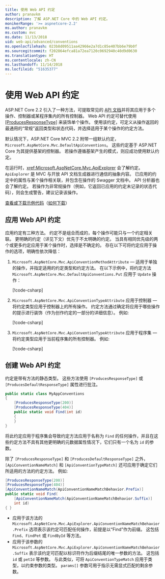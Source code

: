 ```yaml
---
title: 使用 Web API 约定
author: pranavkm
description: 了解 ASP.NET Core 中的 Web API 约定。
monikerRange: '>= aspnetcore-2.2'
ms.author: pranavkm
ms.custom: mvc
ms.date: 11/13/2018
uid: web-api/advanced/conventions
ms.openlocfilehash: 023b8d09511aa42966e2a7d1c85e407bb6e79b0f
ms.sourcegitcommit: f202864efca81a72ea7120c0692940c40d9d0630
ms.translationtype: HT
ms.contentlocale: zh-CN
ms.lasthandoff: 11/14/2018
ms.locfileid: "51635377"
---
```

# <a name="use-web-api-conventions"></a>使用 Web API 约定

ASP.NET Core 2.2 引入了一种方法，可提取常见的 [API 文档](xref:tutorials/web-api-help-pages-using-swagger)并将其应用于多个操作、控制器或某程序集内的所有控制器。 Web API 约定可替代使用 [[ProducesResponseType]](xref:Microsoft.AspNetCore.Mvc.ProducesResponseTypeAttribute) 来装饰单个操作。 使用该约定，可定义从操作返回的最通用的“常规”返回类型和状态代码，并选择适用于某个操作的约定方法。

默认情况下，ASP.NET Core MVC 2.2 附带一组默认约定，`Microsoft.AspNetCore.Mvc.DefaultApiConventions`。 这些约定基于 ASP.NET Core 为其提供基架的控制器。 若操作遵循基架产生的模式，则应成功使用默认约定。

在运行时，<xref:Microsoft.AspNetCore.Mvc.ApiExplorer> 会了解约定。 `ApiExplorer` 是 MVC 与开放 API 文档生成器进行通信的抽象内容。 已应用的约定中的属性与某个操作相关联，并包含在操作的 Swagger 文档中。 API 分析器也会了解约定。 若操作为非常规操作（例如，它返回已应用的约定未记录的状态代码），则会生成警告，建议记录该操作。

[查看或下载示例代码](https://github.com/aspnet/Docs/tree/master/aspnetcore/web-api/advanced/conventions/sample)（[如何下载](xref:index#how-to-download-a-sample)）

## <a name="apply-web-api-conventions"></a>应用 Web API 约定

应用约定有三种方法。 约定不是组合而成的，每个操作可能只与一个约定相关联。 更明确的约定（详见下文）优先于不太明确的约定。 当具有相同优先级的两个或更多约定应用于某个操作时，选择是不确定的。 存在以下可将约定应用于操作的选项，明确性依次降低：

1. `Microsoft.AspNetCore.Mvc.ApiConventionMethodAttribute` &mdash; 适用于单独的操作，并指定适用的约定类型和约定方法。 在以下示例中，将约定方法 `Microsoft.AspNetCore.Mvc.DefaultApiConventions.Put` 应用于 `Update` 操作：

    [!code-csharp[](conventions/sample/Controllers/ContactsConventionController.cs?name=apiconventionmethod&highlight=2-3)]

1. `Microsoft.AspNetCore.Mvc.ApiConventionTypeAttribute` 应用于控制器 &mdash; 将约定类型应用于控制器上的所有操作。 约定方法通过确定将应用于哪些操作的提示进行装饰（作为创作约定的一部分的详细信息）。 例如:

    [!code-csharp[](conventions/sample/Controllers/ContactsConventionController.cs?name=apiconventiontypeattribute)]

1. `Microsoft.AspNetCore.Mvc.ApiConventionTypeAttribute` 应用于程序集 &mdash; 将约定类型应用于当前程序集的所有控制器。 例如:

    [!code-csharp[](conventions/sample/Startup.cs?name=apiconventiontypeattribute)]

## <a name="create-web-api-conventions"></a>创建 Web API 约定

约定是带有方法的静态类型。 这些方法使用 `[ProducesResponseType]` 或 `[ProducesDefaultResponseType]` 属性进行批注。

```csharp
public static class MyAppConventions
{
    [ProducesResponseType(200)]
    [ProducesResponseType(404)]
    public static void Find(int id)
    {
    }
}
```

将此约定应用于程序集会导致约定方法应用于名称为 `Find` 的任何操作，并且在这些约定方法不具有其他更明确的元数据属性情况下，它们只有一个名为 `id` 的参数。

除了 `[ProducesResponseType]` 和 `[ProducesDefaultResponseType]` 之外，`[ApiConventionNameMatch]` 和 `[ApiConventionTypeMatch]` 还可应用于确定它们所适用的方法的约定方法。 例如:

```csharp
[ProducesResponseType(200)]
[ProducesResponseType(404)]
[ApiConventionNameMatch(ApiConventionNameMatchBehavior.Prefix)]
public static void Find(
    [ApiConventionNameMatch(ApiConventionNameMatchBehavior.Suffix)]
    int id)
{ }
```

* 应用于该方法的 `Microsoft.AspNetCore.Mvc.ApiExplorer.ApiConventionNameMatchBehavior.Prefix` 选项表示该约定可匹配任何操作，前提是以“Find”作为前缀。 这包括 `Find`、`FindPet` 或 `FindById` 等方法。
* 应用于该参数的 `Microsoft.AspNetCore.Mvc.ApiExplorer.ApiConventionNameMatchBehavior.Suffix` 表示该约定可匹配以标识符作为后缀结尾的唯一参数的方法。 这包括 `id` 或 `petId` 等参数。 与此类似，可将 `ApiConventionTypeMatch` 应用于类型，以约束参数的类型。 `params[]` 参数可用于指示无需显式匹配的剩余参数。
